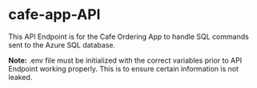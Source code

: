 # cafe-app-API
This API Endpoint is for the Cafe Ordering App to handle SQL commands sent to the Azure SQL database.

<strong>Note:</strong> .env file must be initialized with the correct variables prior to API Endpoint working properly. This is to ensure certain information is not leaked.
